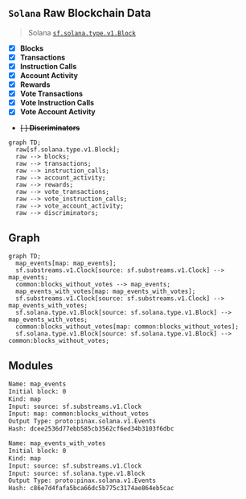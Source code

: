 ## `Solana` Raw Blockchain Data

> Solana
> [`sf.solana.type.v1.Block`](https://buf.build/streamingfast/firehose-solana/docs/main:sf.solana.type.v1)

- [x] **Blocks**
- [x] **Transactions**
- [x] **Instruction Calls**
- [x] **Account Activity**
- [x] **Rewards**
- [x] **Vote Transactions**
- [x] **Vote Instruction Calls**
- [x] **Vote Account Activity**
- ~~[ ] **Discriminators**~~


```mermaid
graph TD;
  raw[sf.solana.type.v1.Block];
  raw --> blocks;
  raw --> transactions;
  raw --> instruction_calls;
  raw --> account_activity;
  raw --> rewards;
  raw --> vote_transactions;
  raw --> vote_instruction_calls;
  raw --> vote_account_activity;
  raw --> discriminators;
```

## Graph

```mermaid
graph TD;
  map_events[map: map_events];
  sf.substreams.v1.Clock[source: sf.substreams.v1.Clock] --> map_events;
  common:blocks_without_votes --> map_events;
  map_events_with_votes[map: map_events_with_votes];
  sf.substreams.v1.Clock[source: sf.substreams.v1.Clock] --> map_events_with_votes;
  sf.solana.type.v1.Block[source: sf.solana.type.v1.Block] --> map_events_with_votes;
  common:blocks_without_votes[map: common:blocks_without_votes];
  sf.solana.type.v1.Block[source: sf.solana.type.v1.Block] --> common:blocks_without_votes;
```

## Modules

```bash
Name: map_events
Initial block: 0
Kind: map
Input: source: sf.substreams.v1.Clock
Input: map: common:blocks_without_votes
Output Type: proto:pinax.solana.v1.Events
Hash: dcee2536d77ebb585cb3562cf6ed34b3103f6dbc

Name: map_events_with_votes
Initial block: 0
Kind: map
Input: source: sf.substreams.v1.Clock
Input: source: sf.solana.type.v1.Block
Output Type: proto:pinax.solana.v1.Events
Hash: c86e7d4fafa5bca66dc5b775c3174ae864eb5cac
```
